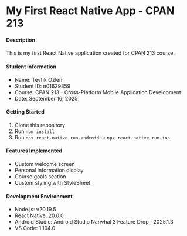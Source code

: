 # My First React Native App - CPAN 213

#### Description
This is my first React Native application created for CPAN 213 course.

#### Student Information
- Name: Tevfik Ozlen
- Student ID: n01629359
- Course: CPAN 213 - Cross-Platform Mobile Application Development
- Date: September 16, 2025

#### Getting Started
1. Clone this repository
2. Run `npm install`
3. Run `npx react-native run-android` or `npx react-native run-ios`

#### Features Implemented
- Custom welcome screen
- Personal information display
- Course goals section
- Custom styling with StyleSheet

#### Development Environment
- Node.js: v20.19.5
- React Native: 20.0.0
- Android Studio: Android Studio Narwhal 3 Feature Drop | 2025.1.3
- VS Code: 1.104.0
